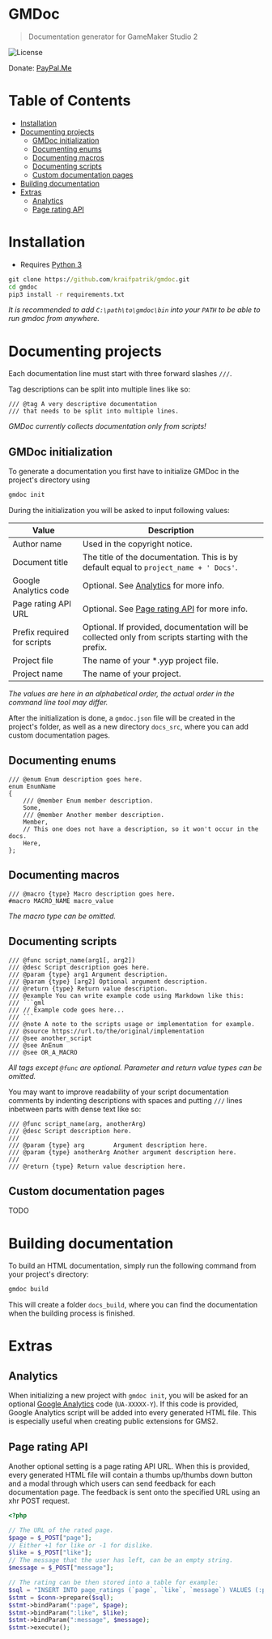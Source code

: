 # GMDoc
> Documentation generator for GameMaker Studio 2

![License](https://img.shields.io/github/license/kraifpatrik/ce)

Donate: [PayPal.Me](https://www.paypal.me/kraifpatrik/5usd)

# Table of Contents
* [Installation](#installation)
* [Documenting projects](#documenting-projects)
  - [GMDoc initialization](#gmdoc-initialization)
  - [Documenting enums](#documenting-enums)
  - [Documenting macros](#documenting-macros)
  - [Documenting scripts](#documenting-scripts)
  - [Custom documentation pages](#custom-documentation-pages)
* [Building documentation](#building-documentation)
* [Extras](#extras)
  - [Analytics](#analytics)
  - [Page rating API](#page-rating-api)

# Installation
* Requires [Python 3](https://www.python.org)

```cmd
git clone https://github.com/kraifpatrik/gmdoc.git
cd gmdoc
pip3 install -r requirements.txt
```

_It is recommended to add `C:\path\to\gmdoc\bin` into your `PATH` to be able to run gmdoc from anywhere._

# Documenting projects
Each documentation line must start with three forward slashes `///`.

Tag descriptions can be split into multiple lines like so:
```gml
/// @tag A very descriptive documentation
/// that needs to be split into multiple lines.
```

_GMDoc currently collects documentation only from scripts!_

## GMDoc initialization
To generate a documentation you first have to initialize GMDoc in the project's directory using

```cmd
gmdoc init
```

During the initialization you will be asked to input following values:

| Value | Description |
| ----- |------------ |
| Author name | Used in the copyright notice. |
| Document title | The title of the documentation. This is by default equal to `project_name + ' Docs'`. |
| Google Analytics code | Optional. See [Analytics](#analytics) for more info. |
| Page rating API URL | Optional. See [Page rating API](#page-rating-api) for more info. |
| Prefix required for scripts | Optional. If provided, documentation will be collected only from scripts starting with the prefix. |
| Project file | The name of your *.yyp project file. |
| Project name | The name of your project. |

_The values are here in an alphabetical order, the actual order in the command line tool may differ._

After the initialization is done, a `gmdoc.json` file will be created in the project's folder, as well as a new directory `docs_src`, where you can add custom documentation pages.

## Documenting enums
```gml
/// @enum Enum description goes here.
enum EnumName
{
    /// @member Enum member description.
    Some,
    /// @member Another member description.
    Member,
    // This one does not have a description, so it won't occur in the docs.
    Here,
};
```

## Documenting macros
```gml
/// @macro {type} Macro description goes here.
#macro MACRO_NAME macro_value
```

_The macro type can be omitted._

## Documenting scripts
```gml
/// @func script_name(arg1[, arg2])
/// @desc Script description goes here.
/// @param {type} arg1 Argument description.
/// @param {type} [arg2] Optional argument description.
/// @return {type} Return value description.
/// @example You can write example code using Markdown like this:
/// ```gml
/// // Example code goes here...
/// ```
/// @note A note to the scripts usage or implementation for example.
/// @source https://url.to/the/original/implementation
/// @see another_script
/// @see AnEnum
/// @see OR_A_MACRO
```

_All tags except `@func` are optional. Parameter and return value types can be omitted._

You may want to improve readability of your script documentation comments by indenting descriptions with spaces and putting `///` lines inbetween parts with dense text like so:

```gml
/// @func script_name(arg, anotherArg)
/// @desc Script description here.
///
/// @param {type} arg        Argument description here.
/// @param {type} anotherArg Another argument description here.
///
/// @return {type} Return value description here.
```

## Custom documentation pages
TODO

# Building documentation
To build an HTML documentation, simply run the following command from your project's directory:

```cmd
gmdoc build
```

This will create a folder `docs_build`, where you can find the documentation when the building process is finished.

# Extras
## Analytics
When initializing a new project with `gmdoc init`, you will be asked for an optional [Google Analytics](https://www.google.com/analytics) code (`UA-XXXXX-Y`). If this code is provided, Google Analytics script will be added into every generated HTML file. This is especially useful when creating public extensions for GMS2.

## Page rating API
Another optional setting is a page rating API URL. When this is provided, every generated HTML file will contain a thumbs up/thumbs down button and a modal through which users can send feedback for each documentation page. The feedback is sent onto the specified URL using an xhr POST request.

```php
<?php

// The URL of the rated page.
$page = $_POST["page"];
// Either +1 for like or -1 for dislike.
$like = $_POST["like"];
// The message that the user has left, can be an empty string.
$message = $_POST["message"];

// The rating can be then stored into a table for example:
$sql = "INSERT INTO page_ratings (`page`, `like`, `message`) VALUES (:page, :like, :message)";
$stmt = $conn->prepare($sql);
$stmt->bindParam(":page", $page);
$stmt->bindParam(":like", $like);
$stmt->bindParam(":message", $message);
$stmt->execute();
```
